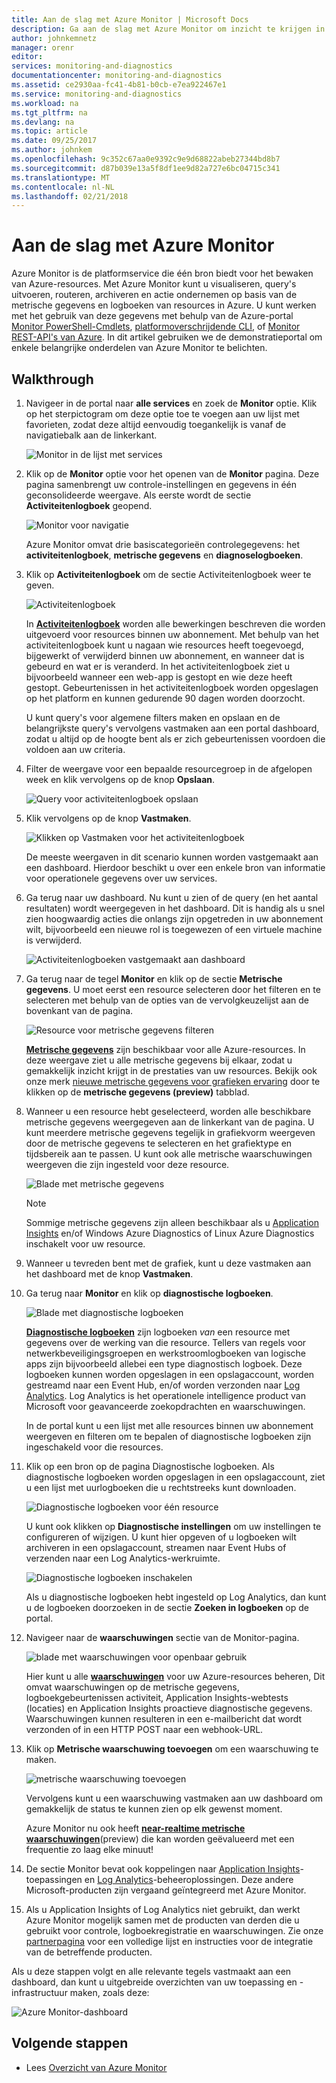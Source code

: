 ```yaml
---
title: Aan de slag met Azure Monitor | Microsoft Docs
description: Ga aan de slag met Azure Monitor om inzicht te krijgen in de werking van uw resources en maatregelen te nemen op basis van gegevens.
author: johnkemnetz
manager: orenr
editor: 
services: monitoring-and-diagnostics
documentationcenter: monitoring-and-diagnostics
ms.assetid: ce2930aa-fc41-4b81-b0cb-e7ea922467e1
ms.service: monitoring-and-diagnostics
ms.workload: na
ms.tgt_pltfrm: na
ms.devlang: na
ms.topic: article
ms.date: 09/25/2017
ms.author: johnkem
ms.openlocfilehash: 9c352c67aa0e9392c9e9d68822abeb27344bd8b7
ms.sourcegitcommit: d87b039e13a5f8df1ee9d82a727e6bc04715c341
ms.translationtype: MT
ms.contentlocale: nl-NL
ms.lasthandoff: 02/21/2018
---
```

# <a name="get-started-with-azure-monitor"></a>Aan de slag met Azure Monitor
Azure Monitor is de platformservice die één bron biedt voor het bewaken van Azure-resources. Met Azure Monitor kunt u visualiseren, query's uitvoeren, routeren, archiveren en actie ondernemen op basis van de metrische gegevens en logboeken van resources in Azure. U kunt werken met het gebruik van deze gegevens met behulp van de Azure-portal [Monitor PowerShell-Cmdlets](insights-powershell-samples.md), [platformoverschrijdende CLI](insights-cli-samples.md), of [Monitor REST-API's van Azure](https://msdn.microsoft.com/library/dn931943.aspx). In dit artikel gebruiken we de demonstratieportal om enkele belangrijke onderdelen van Azure Monitor te belichten.

## <a name="walkthrough"></a>Walkthrough
1. Navigeer in de portal naar **alle services** en zoek de **Monitor** optie. Klik op het sterpictogram om deze optie toe te voegen aan uw lijst met favorieten, zodat deze altijd eenvoudig toegankelijk is vanaf de navigatiebalk aan de linkerkant.

    ![Monitor in de lijst met services](./media/monitoring-get-started/monitor-more-services.png)
2. Klik op de **Monitor** optie voor het openen van de **Monitor** pagina. Deze pagina samenbrengt uw controle-instellingen en gegevens in één geconsolideerde weergave. Als eerste wordt de sectie **Activiteitenlogboek** geopend.

    ![Monitor voor navigatie](./media/monitoring-get-started/monitor-blade-nav.png)

    Azure Monitor omvat drie basiscategorieën controlegegevens: het **activiteitenlogboek**, **metrische gegevens** en **diagnoselogboeken**.
3. Klik op **Activiteitenlogboek** om de sectie Activiteitenlogboek weer te geven.

    ![Activiteitenlogboek](./media/monitoring-get-started/monitor-act-log-blade.png)

    In [**Activiteitenlogboek**](monitoring-overview-activity-logs.md) worden alle bewerkingen beschreven die worden uitgevoerd voor resources binnen uw abonnement. Met behulp van het activiteitenlogboek kunt u nagaan wie resources heeft toegevoegd, bijgewerkt of verwijderd binnen uw abonnement, en wanneer dat is gebeurd en wat er is veranderd. In het activiteitenlogboek ziet u bijvoorbeeld wanneer een web-app is gestopt en wie deze heeft gestopt. Gebeurtenissen in het activiteitenlogboek worden opgeslagen op het platform en kunnen gedurende 90 dagen worden doorzocht.

    U kunt query's voor algemene filters maken en opslaan en de belangrijkste query's vervolgens vastmaken aan een portal dashboard, zodat u altijd op de hoogte bent als er zich gebeurtenissen voordoen die voldoen aan uw criteria.
4. Filter de weergave voor een bepaalde resourcegroep in de afgelopen week en klik vervolgens op de knop **Opslaan**.

    ![Query voor activiteitenlogboek opslaan](./media/monitoring-get-started/monitor-act-log-save.png)
5. Klik vervolgens op de knop **Vastmaken**.

    ![Klikken op Vastmaken voor het activiteitenlogboek](./media/monitoring-get-started/monitor-act-log-pin.png)

    De meeste weergaven in dit scenario kunnen worden vastgemaakt aan een dashboard. Hierdoor beschikt u over een enkele bron van informatie voor operationele gegevens over uw services.
6. Ga terug naar uw dashboard. Nu kunt u zien of de query (en het aantal resultaten) wordt weergegeven in het dashboard. Dit is handig als u snel zien hoogwaardig acties die onlangs zijn opgetreden in uw abonnement wilt, bijvoorbeeld een nieuwe rol is toegewezen of een virtuele machine is verwijderd.

    ![Activiteitenlogboeken vastgemaakt aan dashboard](./media/monitoring-get-started/monitor-act-log-db.png)
7. Ga terug naar de tegel **Monitor** en klik op de sectie **Metrische gegevens**. U moet eerst een resource selecteren door het filteren en te selecteren met behulp van de opties van de vervolgkeuzelijst aan de bovenkant van de pagina.

    ![Resource voor metrische gegevens filteren](./media/monitoring-get-started/monitor-met-filter.png)

    [**Metrische gegevens**](monitoring-overview-metrics.md) zijn beschikbaar voor alle Azure-resources. In deze weergave ziet u alle metrische gegevens bij elkaar, zodat u gemakkelijk inzicht krijgt in de prestaties van uw resources. Bekijk ook onze merk [nieuwe metrische gegevens voor grafieken ervaring](https://aka.ms/azuremonitor/new-metrics-charts) door te klikken op de **metrische gegevens (preview)** tabblad.
8. Wanneer u een resource hebt geselecteerd, worden alle beschikbare metrische gegevens weergegeven aan de linkerkant van de pagina. U kunt meerdere metrische gegevens tegelijk in grafiekvorm weergeven door de metrische gegevens te selecteren en het grafiektype en tijdsbereik aan te passen. U kunt ook alle metrische waarschuwingen weergeven die zijn ingesteld voor deze resource.

    ![Blade met metrische gegevens](./media/monitoring-get-started/monitor-metric-blade.png)

   > [!NOTE]
   > Sommige metrische gegevens zijn alleen beschikbaar als u [Application Insights](../application-insights/app-insights-overview.md) en/of Windows Azure Diagnostics of Linux Azure Diagnostics inschakelt voor uw resource.
   >
   >
9. Wanneer u tevreden bent met de grafiek, kunt u deze vastmaken aan het dashboard met de knop **Vastmaken**.
10. Ga terug naar **Monitor** en klik op **diagnostische logboeken**.

    ![Blade met diagnostische logboeken](./media/monitoring-get-started/monitor-diaglogs-blade.png)

    [**Diagnostische logboeken**](monitoring-overview-of-diagnostic-logs.md) zijn logboeken *van* een resource met gegevens over de werking van die resource. Tellers van regels voor netwerkbeveiligingsgroepen en werkstroomlogboeken van logische apps zijn bijvoorbeeld allebei een type diagnostisch logboek. Deze logboeken kunnen worden opgeslagen in een opslagaccount, worden gestreamd naar een Event Hub, en/of worden verzonden naar [Log Analytics](../log-analytics/log-analytics-overview.md). Log Analytics is het operationele intelligence product van Microsoft voor geavanceerde zoekopdrachten en waarschuwingen.

    In de portal kunt u een lijst met alle resources binnen uw abonnement weergeven en filteren om te bepalen of diagnostische logboeken zijn ingeschakeld voor die resources.
11. Klik op een bron op de pagina Diagnostische logboeken. Als diagnostische logboeken worden opgeslagen in een opslagaccount, ziet u een lijst met uurlogboeken die u rechtstreeks kunt downloaden.

    ![Diagnostische logboeken voor één resource](./media/monitoring-get-started/monitor-diaglogs-detail.png)

    U kunt ook klikken op **Diagnostische instellingen** om uw instellingen te configureren of wijzigen. U kunt hier opgeven of u logboeken wilt archiveren in een opslagaccount, streamen naar Event Hubs of verzenden naar een Log Analytics-werkruimte.

    ![Diagnostische logboeken inschakelen](./media/monitoring-get-started/monitor-diaglogs-enable.png)

    Als u diagnostische logboeken hebt ingesteld op Log Analytics, dan kunt u de logboeken doorzoeken in de sectie **Zoeken in logboeken** op de portal.
12. Navigeer naar de **waarschuwingen** sectie van de Monitor-pagina.

    ![blade met waarschuwingen voor openbaar gebruik](./media/monitoring-get-started/monitor-alerts-nopp.png)

    Hier kunt u alle [**waarschuwingen**](monitoring-overview-alerts.md) voor uw Azure-resources beheren, Dit omvat waarschuwingen op de metrische gegevens, logboekgebeurtenissen activiteit, Application Insights-webtests (locaties) en Application Insights proactieve diagnostische gegevens. Waarschuwingen kunnen resulteren in een e-mailbericht dat wordt verzonden of in een HTTP POST naar een webhook-URL.
13. Klik op **Metrische waarschuwing toevoegen** om een waarschuwing te maken.

    ![metrische waarschuwing toevoegen](./media/monitoring-get-started/monitor-alerts-add.png)

    Vervolgens kunt u een waarschuwing vastmaken aan uw dashboard om gemakkelijk de status te kunnen zien op elk gewenst moment.

    Azure Monitor nu ook heeft [ **near-realtime metrische waarschuwingen**](https://aka.ms/azuremonitor/near-real-time-alerts)(preview) die kan worden geëvalueerd met een frequentie zo laag elke minuut!
    
14. De sectie Monitor bevat ook koppelingen naar [Application Insights](../application-insights/app-insights-overview.md)-toepassingen en [Log Analytics](../log-analytics/log-analytics-overview.md)-beheeroplossingen. Deze andere Microsoft-producten zijn vergaand geïntegreerd met Azure Monitor.
15. Als u Application Insights of Log Analytics niet gebruikt, dan werkt Azure Monitor mogelijk samen met de producten van derden die u gebruikt voor controle, logboekregistratie en waarschuwingen. Zie onze [partnerpagina](monitoring-partners.md) voor een volledige lijst en instructies voor de integratie van de betreffende producten.

Als u deze stappen volgt en alle relevante tegels vastmaakt aan een dashboard, dan kunt u uitgebreide overzichten van uw toepassing en -infrastructuur maken, zoals deze:

![Azure Monitor-dashboard](./media/monitoring-get-started/monitor-final-dash.png)

## <a name="next-steps"></a>Volgende stappen
* Lees [Overzicht van Azure Monitor](monitoring-overview.md)
